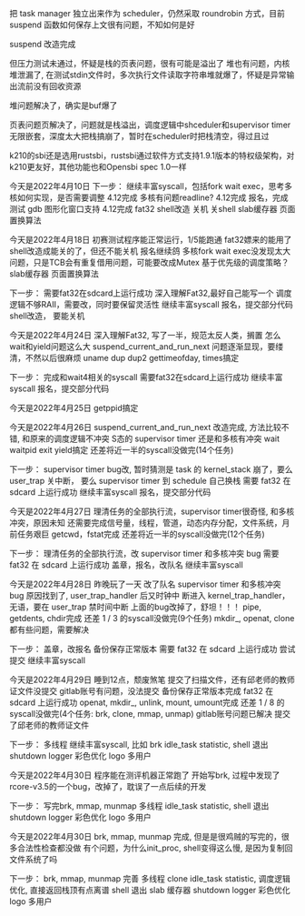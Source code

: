 把 task manager 独立出来作为 scheduler，仍然采取 roundrobin 方式，目前 suspend 函数如何保存上文很有问题，不知如何是好

suspend 改造完成

但压力测试未通过，怀疑是栈的页表问题，很有可能是溢出了
堆也有问题，内核堆泄漏了, 在测试stdin文件时，多次执行文件读取字符串堆就爆了，怀疑是异常输出流前没有回收资源

堆问题解决了，确实是buf爆了

页表问题页解决了，问题就是栈溢出，调度逻辑中shceduler和supervisor timer无限嵌套，深度太大把栈搞崩了，暂时在scheduler时把栈清空，得过且过

k210的sbi还是选用rustsbi，rustsbi通过软件方式支持1.9.1版本的特权级架构，对k210更友好，其他功能也和Opensbi spec 1.0一样

今天是2022年4月10日
下一步：
继续丰富syscall，包括fork wait exec，思考多核如何实现，是否需要调整 4.12完成
多核有问题readline? 4.12完成
报名，完成测试
gdb 图形化窗口支持  4.12完成
fat32
shell改造   关机    关shell
slab缓存器
页面置换算法

今天是2022年4月18日
初赛测试程序能正常运行，1/5能跑通
fat32嫖来的能用了
shell改造成能关的了，但还不能关机
报名继续鸽
多核fork wait exec没发现太大问题，只是TCB会有重复借用问题，可能要改成Mutex
基于优先级的调度策略？
slab缓存器
页面置换算法

下一步：
需要fat32在sdcard上运行成功
深入理解Fat32,最好自己能写一个
调度逻辑不够RAII，需要改，同时要保留灵活性
继续丰富syscall
报名，提交部分代码
shell改造， 要能关机

今天是2022年4月24日
深入理解Fat32, 写了一半，规范太反人类，搁置
怎么wait和yield问题这么大
suspend_current_and_run_next 问题逐渐显现，要缕清，不然以后很麻烦
uname dup dup2 gettimeofday, times搞定

下一步：
完成和wait4相关的syscall
需要fat32在sdcard上运行成功
继续丰富syscall
报名，提交部分代码

今天是2022年4月25日
getppid搞定

今天是2022年4月26日
suspend_current_and_run_next 改造完成, 方法比较不错, 和原来的调度逻辑不冲突
S态的 supervisor timer 还是和多核有冲突
wait waitpid exit yield搞定
还差将近一半的syscall没做完(14个任务)

下一步：
supervisor timer bug改, 暂时猜测是 task 的 kernel_stack 崩了，要么 user_trap 关中断，
要么 supervisor timer 到 schedule 自己换栈
需要 fat32 在 sdcard 上运行成功
继续丰富syscall
报名，提交部分代码

今天是2022年4月27日
理清任务的全部执行流，supervisor timer很奇怪, 和多核冲突，原因未知
还需要完成信号量，线程，管道，动态内存分配，文件系统，月前任务艰巨
getcwd，fstat完成
还差将近一半的syscall没做完(12个任务)

下一步：
理清任务的全部执行流，改 supervisor timer 和多核冲突 bug
需要 fat32 在 sdcard 上运行成功
盖章，报名，改队名
继续丰富syscall

今天是2022年4月28日
昨晚玩了一天
改了队名
supervisor timer 和多核冲突 bug 原因找到了, user_trap_handler 后又时钟中
断进入 kernel_trap_handler，无语，要在 user_trap 禁时间中断
上面的bug改掉了，舒坦！！！
pipe, getdents, chdir完成
还差 1 / 3 的syscall没做完(9个任务)
mkdir_, openat, clone 都有些问题，需要解决

下一步：
盖章，改报名
备份保存正常版本
需要 fat32 在 sdcard 上运行成功
尝试提交
继续丰富syscall

今天是2022年4月29日
睡到12点，颓废煞笔
提交了扫描文件，还有邱老师的教师证文件没提交
gitlab账号有问题，没法提交
备份保存正常版本完成
fat32 在 sdcard 上运行成功
openat, mkdir_, unlink, mount, umount完成
还差 1 / 8 的syscall没做完(4个任务: brk, clone, mmap, unmap)
gitlab账号问题已解决
提交了邱老师的教师证文件

下一步：
多线程
继续丰富syscall, 比如 brk
idle_task statistic,
shell 退出
shutdown
logger 彩色优化
logo
多用户

今天是2022年4月30日
程序能在测评机器正常跑了
开始写brk, 过程中发现了rcore-v3.5的一个bug，改掉了，耽误了一点后续的开发

下一步：
写完brk, mmap, munmap
多线程
idle_task statistic,
shell 退出
shutdown
logger 彩色优化
logo
多用户

今天是2022年4月30日
brk, mmap, munmap 完成, 但是是很鸡贼的写完的，很多合法性检查都没做
有个问题，为什么init_proc, shell变得这么慢, 是因为复制回文件系统了吗

下一步：
brk, mmap, munmap 完善
多线程 clone
idle_task statistic,
调度逻辑优化, 直接返回栈顶有点离谱
shell 退出
slab 缓存器
shutdown
logger 彩色优化
logo
多用户
